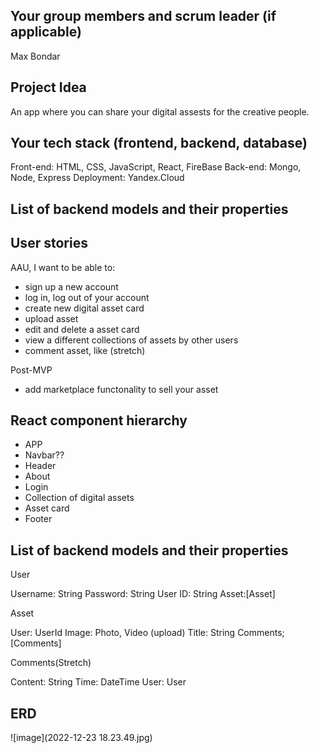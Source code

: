 ## Your group members and scrum leader (if applicable)

Max Bondar

## Project Idea

An app where you can share your digital assests for the creative people.

## Your tech stack (frontend, backend, database)

Front-end: HTML, CSS, JavaScript, React, FireBase
Back-end: Mongo, Node, Express
Deployment: Yandex.Cloud

## List of backend models and their properties

## User stories

AAU, I want to be able to:

- sign up a new account
- log in, log out of your account
- create new digital asset card
- upload asset
- edit and delete a asset card
- view a different collections of assets by other users
- comment asset, like (stretch)

Post-MVP

- add marketplace functonality to sell your asset

## React component hierarchy

- APP
- Navbar??
- Header
- About
- Login
- Collection of digital assets
- Asset card
- Footer

## List of backend models and their properties

User

Username: String
Password: String
User ID: String
Asset:[Asset]

Asset

User: UserId
Image: Photo, Video (upload)
Title: String
Comments;[Comments]

Comments(Stretch)

Content: String
Time: DateTime
User: User

## ERD

![image](2022-12-23 18.23.49.jpg)

